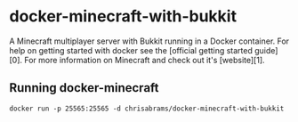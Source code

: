 # docker-minecraft-with-bukkit

A Minecraft multiplayer server with Bukkit running in a Docker container. For help
on getting started with docker see the [official getting started guide][0]. For
more information on Minecraft and check out it's [website][1].

## Running docker-minecraft

    docker run -p 25565:25565 -d chrisabrams/docker-minecraft-with-bukkit
